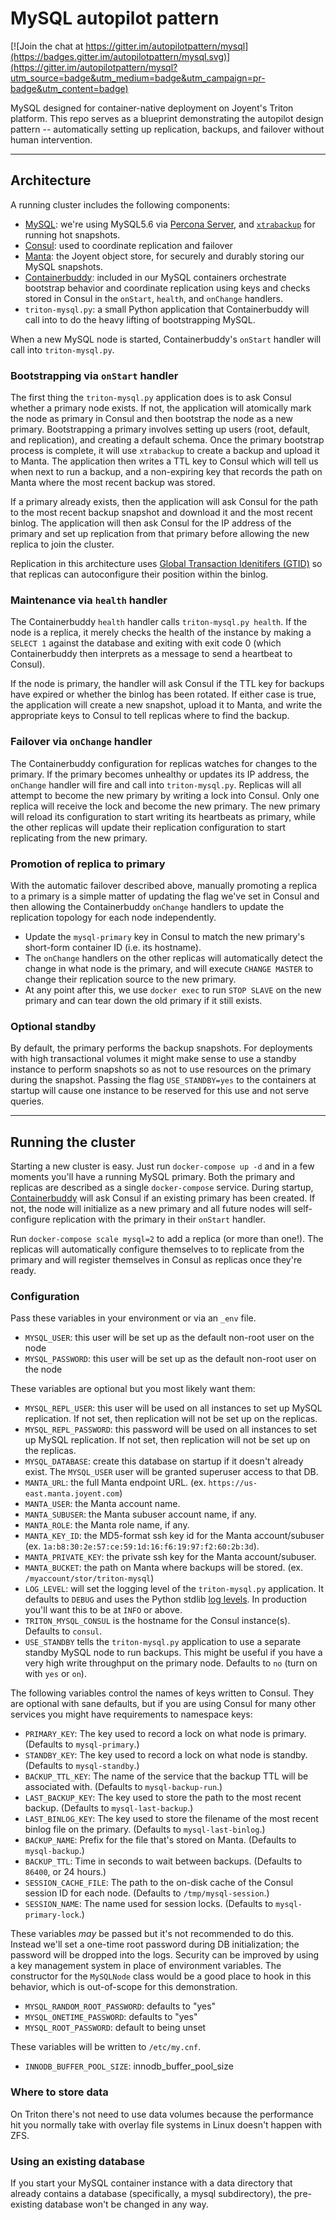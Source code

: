 # MySQL autopilot pattern

[![Join the chat at https://gitter.im/autopilotpattern/mysql](https://badges.gitter.im/autopilotpattern/mysql.svg)](https://gitter.im/autopilotpattern/mysql?utm_source=badge&utm_medium=badge&utm_campaign=pr-badge&utm_content=badge)

MySQL designed for container-native deployment on Joyent's Triton platform. This repo serves as a blueprint demonstrating the autopilot design pattern -- automatically setting up replication, backups, and failover without human intervention.

---

## Architecture

A running cluster includes the following components:

- [MySQL](https://dev.mysql.com/): we're using MySQL5.6 via [Percona Server](https://www.percona.com/software/mysql-database/percona-server), and [`xtrabackup`](https://www.percona.com/software/mysql-database/percona-xtrabackup) for running hot snapshots.
- [Consul](https://www.consul.io/): used to coordinate replication and failover
- [Manta](https://www.joyent.com/object-storage): the Joyent object store, for securely and durably storing our MySQL snapshots.
- [Containerbuddy](http://containerbuddy.io): included in our MySQL containers orchestrate bootstrap behavior and coordinate replication using keys and checks stored in Consul in the `onStart`, `health`, and `onChange` handlers.
- `triton-mysql.py`: a small Python application that Containerbuddy will call into to do the heavy lifting of bootstrapping MySQL.

When a new MySQL node is started, Containerbuddy's `onStart` handler will call into `triton-mysql.py`.


### Bootstrapping via `onStart` handler

The first thing the `triton-mysql.py` application does is to ask Consul whether a primary node exists. If not, the application will atomically mark the node as primary in Consul and then bootstrap the node as a new primary. Bootstrapping a primary involves setting up users (root, default, and replication), and creating a default schema. Once the primary bootstrap process is complete, it will use `xtrabackup` to create a backup and upload it to Manta. The application then writes a TTL key to Consul which will tell us when next to run a backup, and a non-expiring key that records the path on Manta where the most recent backup was stored.

If a primary already exists, then the application will ask Consul for the path to the most recent backup snapshot and download it and the most recent binlog. The application will then ask Consul for the IP address of the primary and set up replication from that primary before allowing the new replica to join the cluster.

Replication in this architecture uses [Global Transaction Idenitifers (GTID)](https://dev.mysql.com/doc/refman/5.7/en/replication-gtids.html) so that replicas can autoconfigure their position within the binlog.

### Maintenance via `health` handler

The Containerbuddy `health` handler calls `triton-mysql.py health`. If the node is a replica, it merely checks the health of the instance by making a `SELECT 1` against the database and exiting with exit code 0 (which Containerbuddy then interprets as a message to send a heartbeat to Consul).

If the node is primary, the handler will ask Consul if the TTL key for backups have expired or whether the binlog has been rotated. If either case is true, the application will create a new snapshot, upload it to Manta, and write the appropriate keys to Consul to tell replicas where to find the backup.

### Failover via `onChange` handler

The Containerbuddy configuration for replicas watches for changes to the primary. If the primary becomes unhealthy or updates its IP address, the `onChange` handler will fire and call into `triton-mysql.py`. Replicas will all attempt to become the new primary by writing a lock into Consul. Only one replica will receive the lock and become the new primary. The new primary will reload its configuration to start writing its heartbeats as primary, while the other replicas will update their replication configuration to start replicating from the new primary.

### Promotion of replica to primary

With the automatic failover described above, manually promoting a replica to a primary is a simple matter of updating the flag we've set in Consul and then allowing the Containerbuddy `onChange` handlers to update the replication topology for each node independently.

- Update the `mysql-primary` key in Consul to match the new primary's short-form container ID (i.e. its hostname).
- The `onChange` handlers on the other replicas will automatically detect the change in what node is the primary, and will execute `CHANGE MASTER` to change their replication source to the new primary.
- At any point after this, we use `docker exec` to run `STOP SLAVE` on the new primary and can tear down the old primary if it still exists.

### Optional standby

By default, the primary performs the backup snapshots. For deployments with high transactional volumes it might make sense to use a standby instance to perform snapshots so as not to use resources on the primary during the snapshot. Passing the flag `USE_STANDBY=yes` to the containers at startup will cause one instance to be reserved for this use and not serve queries.

---

## Running the cluster

Starting a new cluster is easy. Just run `docker-compose up -d` and in a few moments you'll have a running MySQL primary. Both the primary and replicas are described as a single `docker-compose` service. During startup, [Containerbuddy](http://containerbuddy.io) will ask Consul if an existing primary has been created. If not, the node will initialize as a new primary and all future nodes will self-configure replication with the primary in their `onStart` handler.

Run `docker-compose scale mysql=2` to add a replica (or more than one!). The replicas will automatically configure themselves to to replicate from the primary and will register themselves in Consul as replicas once they're ready.

### Configuration

Pass these variables in your environment or via an `_env` file.

- `MYSQL_USER`: this user will be set up as the default non-root user on the node
- `MYSQL_PASSWORD`: this user will be set up as the default non-root user on the node

These variables are optional but you most likely want them:

- `MYSQL_REPL_USER`: this user will be used on all instances to set up MySQL replication. If not set, then replication will not be set up on the replicas.
- `MYSQL_REPL_PASSWORD`: this password will be used on all instances to set up MySQL replication. If not set, then replication will not be set up on the replicas.
- `MYSQL_DATABASE`: create this database on startup if it doesn't already exist. The `MYSQL_USER` user will be granted superuser access to that DB.
- `MANTA_URL`: the full Manta endpoint URL. (ex. `https://us-east.manta.joyent.com`)
- `MANTA_USER`: the Manta account name.
- `MANTA_SUBUSER`: the Manta subuser account name, if any.
- `MANTA_ROLE`: the Manta role name, if any.
- `MANTA_KEY_ID`: the MD5-format ssh key id for the Manta account/subuser (ex. `1a:b8:30:2e:57:ce:59:1d:16:f6:19:97:f2:60:2b:3d`).
- `MANTA_PRIVATE_KEY`: the private ssh key for the Manta account/subuser.
- `MANTA_BUCKET`: the path on Manta where backups will be stored. (ex. `/myaccount/stor/triton-mysql`)
- `LOG_LEVEL`: will set the logging level of the `triton-mysql.py` application. It defaults to `DEBUG` and uses the Python stdlib [log levels](https://docs.python.org/2/library/logging.html#levels). In production you'll want this to be at `INFO` or above.
- `TRITON_MYSQL_CONSUL` is the hostname for the Consul instance(s). Defaults to `consul`.
- `USE_STANDBY` tells the `triton-mysql.py` application to use a separate standby MySQL node to run backups. This might be useful if you have a very high write throughput on the primary node. Defaults to `no` (turn on with `yes` or `on`).

The following variables control the names of keys written to Consul. They are optional with sane defaults, but if you are using Consul for many other services you might have requirements to namespace keys:

- `PRIMARY_KEY`: The key used to record a lock on what node is primary. (Defaults to `mysql-primary`.)
- `STANDBY_KEY`: The key used to record a lock on what node is standby. (Defaults to `mysql-standby`.)
- `BACKUP_TTL_KEY`: The name of the service that the backup TTL will be associated with. (Defaults to `mysql-backup-run`.)
- `LAST_BACKUP_KEY`: The key used to store the path to the most recent backup. (Defaults to `mysql-last-backup`.)
- `LAST_BINLOG_KEY`: The key used to store the filename of the most recent binlog file on the primary. (Defaults to `mysql-last-binlog`.)
- `BACKUP_NAME`: Prefix for the file that's stored on Manta. (Defaults to `mysql-backup`.)
- `BACKUP_TTL`: Time in seconds to wait between backups. (Defaults to `86400`, or 24 hours.)
- `SESSION_CACHE_FILE`: The path to the on-disk cache of the Consul session ID for each node. (Defaults to `/tmp/mysql-session`.)
- `SESSION_NAME`: The name used for session locks. (Defaults to `mysql-primary-lock`.)

These variables *may* be passed but it's not recommended to do this. Instead we'll set a one-time root password during DB initialization; the password will be dropped into the logs. Security can be improved by using a key management system in place of environment variables. The constructor for the `MySQLNode` class would be a good place to hook in this behavior, which is out-of-scope for this demonstration.

- `MYSQL_RANDOM_ROOT_PASSWORD`: defaults to "yes"
- `MYSQL_ONETIME_PASSWORD`: defaults to "yes"
- `MYSQL_ROOT_PASSWORD`: default to being unset

These variables will be written to `/etc/my.cnf`.

- `INNODB_BUFFER_POOL_SIZE`: innodb_buffer_pool_size

### Where to store data

On Triton there's not need to use data volumes because the performance hit you normally take with overlay file systems in Linux doesn't happen with ZFS.

### Using an existing database

If you start your MySQL container instance with a data directory that already contains a database (specifically, a mysql subdirectory), the pre-existing database won't be changed in any way.
